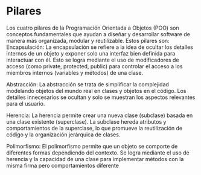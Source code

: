 # Pilares
Los cuatro pilares de la Programación Orientada a Objetos (POO) son conceptos fundamentales que ayudan a diseñar y desarrollar software de manera más organizada, modular y reutilizable. 
Estos pilares son:
Encapsulación:
La encapsulación se refiere a la idea de ocultar los detalles internos de un objeto y exponer solo una interfaz bien definida para interactuar con él. 
Esto se logra mediante el uso de modificadores de acceso (como private, protected, public) para controlar el acceso a los miembros internos (variables y métodos) de una clase.

Abstracción:
La abstracción se trata de simplificar la complejidad modelando objetos del mundo real en clases y objetos en el código. 
Los detalles innecesarios se ocultan y solo se muestran los aspectos relevantes para el usuario.

Herencia:
La herencia permite crear una nueva clase (subclase) basada en una clase existente (superclase). La subclase hereda atributos y comportamientos de la superclase, 
lo que promueve la reutilización de código y la organización jerárquica de clases.

Polimorfismo:
El polimorfismo permite que un objeto se comporte de diferentes formas dependiendo del contexto. Se logra mediante el uso de herencia y
la capacidad de una clase para implementar métodos con la misma firma pero comportamientos diferente
